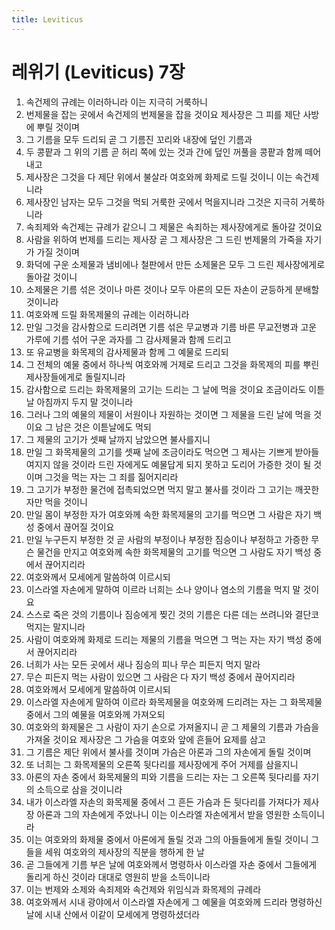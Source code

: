```yaml
---
title: Leviticus
---
```


# 레위기 (Leviticus) 7장
1. 속건제의 규례는 이러하니라 이는 지극히 거룩하니
1. 번제물을 잡는 곳에서 속건제의 번제물을 잡을 것이요 제사장은 그 피를 제단 사방에 뿌릴 것이며
1. 그 기름을 모두 드리되 곧 그 기름진 꼬리와 내장에 덮인 기름과
1. 두 콩팥과 그 위의 기름 곧 허리 쪽에 있는 것과 간에 덮인 꺼풀을 콩팥과 함께 떼어내고
1. 제사장은 그것을 다 제단 위에서 불살라 여호와께 화제로 드릴 것이니 이는 속건제니라
1. 제사장인 남자는 모두 그것을 먹되 거룩한 곳에서 먹을지니라 그것은 지극히 거룩하니라
1. 속죄제와 속건제는 규례가 같으니 그 제물은 속죄하는 제사장에게로 돌아갈 것이요
1. 사람을 위하여 번제를 드리는 제사장 곧 그 제사장은 그 드린 번제물의 가죽을 자기가 가질 것이며
1. 화덕에 구운 소제물과 냄비에나 철판에서 만든 소제물은 모두 그 드린 제사장에게로 돌아갈 것이니
1. 소제물은 기름 섞은 것이나 마른 것이나 모두 아론의 모든 자손이 균등하게 분배할 것이니라
1. 여호와께 드릴 화목제물의 규례는 이러하니라
1. 만일 그것을 감사함으로 드리려면 기름 섞은 무교병과 기름 바른 무교전병과 고운 가루에 기름 섞어 구운 과자를 그 감사제물과 함께 드리고
1. 또 유교병을 화목제의 감사제물과 함께 그 예물로 드리되
1. 그 전체의 예물 중에서 하나씩 여호와께 거제로 드리고 그것을 화목제의 피를 뿌린 제사장들에게로 돌릴지니라
1. 감사함으로 드리는 화목제물의 고기는 드리는 그 날에 먹을 것이요 조금이라도 이튿날 아침까지 두지 말 것이니라
1. 그러나 그의 예물의 제물이 서원이나 자원하는 것이면 그 제물을 드린 날에 먹을 것이요 그 남은 것은 이튿날에도 먹되
1. 그 제물의 고기가 셋째 날까지 남았으면 불사를지니
1. 만일 그 화목제물의 고기를 셋째 날에 조금이라도 먹으면 그 제사는 기쁘게 받아들여지지 않을 것이라 드린 자에게도 예물답게 되지 못하고 도리어 가증한 것이 될 것이며 그것을 먹는 자는 그 죄를 짊어지리라
1. 그 고기가 부정한 물건에 접촉되었으면 먹지 말고 불사를 것이라 그 고기는 깨끗한 자만 먹을 것이니
1. 만일 몸이 부정한 자가 여호와께 속한 화목제물의 고기를 먹으면 그 사람은 자기 백성 중에서 끊어질 것이요
1. 만일 누구든지 부정한 것 곧 사람의 부정이나 부정한 짐승이나 부정하고 가증한 무슨 물건을 만지고 여호와께 속한 화목제물의 고기를 먹으면 그 사람도 자기 백성 중에서 끊어지리라
1. 여호와께서 모세에게 말씀하여 이르시되
1. 이스라엘 자손에게 말하여 이르라 너희는 소나 양이나 염소의 기름을 먹지 말 것이요
1. 스스로 죽은 것의 기름이나 짐승에게 찢긴 것의 기름은 다른 데는 쓰려니와 결단코 먹지는 말지니라
1. 사람이 여호와께 화제로 드리는 제물의 기름을 먹으면 그 먹는 자는 자기 백성 중에서 끊어지리라
1. 너희가 사는 모든 곳에서 새나 짐승의 피나 무슨 피든지 먹지 말라
1. 무슨 피든지 먹는 사람이 있으면 그 사람은 다 자기 백성 중에서 끊어지리라
1. 여호와께서 모세에게 말씀하여 이르시되
1. 이스라엘 자손에게 말하여 이르라 화목제물을 여호와께 드리려는 자는 그 화목제물 중에서 그의 예물을 여호와께 가져오되
1. 여호와의 화제물은 그 사람이 자기 손으로 가져올지니 곧 그 제물의 기름과 가슴을 가져올 것이요 제사장은 그 가슴을 여호와 앞에 흔들어 요제를 삼고
1. 그 기름은 제단 위에서 불사를 것이며 가슴은 아론과 그의 자손에게 돌릴 것이며
1. 또 너희는 그 화목제물의 오른쪽 뒷다리를 제사장에게 주어 거제를 삼을지니
1. 아론의 자손 중에서 화목제물의 피와 기름을 드리는 자는 그 오른쪽 뒷다리를 자기의 소득으로 삼을 것이니라
1. 내가 이스라엘 자손의 화목제물 중에서 그 흔든 가슴과 든 뒷다리를 가져다가 제사장 아론과 그의 자손에게 주었나니 이는 이스라엘 자손에게서 받을 영원한 소득이니라
1. 이는 여호와의 화제물 중에서 아론에게 돌릴 것과 그의 아들들에게 돌릴 것이니 그들을 세워 여호와의 제사장의 직분을 행하게 한 날
1. 곧 그들에게 기름 부은 날에 여호와께서 명령하사 이스라엘 자손 중에서 그들에게 돌리게 하신 것이라 대대로 영원히 받을 소득이니라
1. 이는 번제와 소제와 속죄제와 속건제와 위임식과 화목제의 규례라
1. 여호와께서 시내 광야에서 이스라엘 자손에게 그 예물을 여호와께 드리라 명령하신 날에 시내 산에서 이같이 모세에게 명령하셨더라